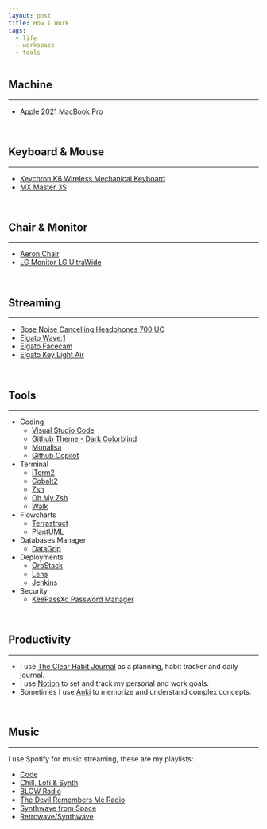 ```yaml
---
layout: post
title: How I Work
tags:
  - life
  - workspace
  - tools
---
```


## Machine
---
- [Apple 2021 MacBook Pro](https://www.amazon.es/Apple-MacBook-16-polegadas-Maxcessador-GPU-32%E2%80%91Core/dp/B09JRC9FBZ/ref=sr_1_1?crid=18KM4G75DLDW5&keywords=macbook+pro+m1+16+pulgadas+32gb&qid=1679769249&sprefix=%2Caps%2C89&sr=8-1)

<br>

## Keyboard & Mouse
---
- [Keychron K6 Wireless Mechanical Keyboard](https://www.keychron.com/products/keychron-k6-wireless-mechanical-keyboard)
- [MX Master 3S](https://www.logitech.com/es-es/products/mice/mx-master-3s.910-006559.html)

<br>

## Chair & Monitor
---
- [Aeron Chair](https://store.hermanmiller.com/office-chairs-aeron/aeron-chair/2195348.html?lang=en_CA)
- [LG Monitor LG UltraWide](https://www.lg.com/es/monitores/lg-34wn750-b)

<br>

## Streaming
---
- [Bose Noise Cancelling Headphones 700 UC](https://www.bose.com/p/bose-noise-cancelling-headphones-700-uc/NC700UC-HEADPHONEARN.html)
- [Elgato Wave:1](https://help.elgato.com/hc/en-us/articles/360044715492-Elgato-Wave-1-Product-Trailer-Video-)
- [Elgato Facecam](https://www.elgato.com/us/en/p/facecam)
- [Elgato Key Light Air](https://www.elgato.com/us/en/p/key-light-air)

<br>

## Tools
---

* Coding
  - [Visual Studio Code](https://code.visualstudio.com/)
  - [Github Theme - Dark Colorblind](https://marketplace.visualstudio.com/items?itemName=GitHub.github-vscode-theme)
  - [Monalisa](https://www.monolisa.dev/)
  - [Github Copilot](https://github.com/features/copilot)
* Terminal
  - [iTerm2](https://iterm2.com/)
  - [Cobalt2](https://github.com/wesbos/Cobalt2-iterm)
  - [Zsh](https://www.zsh.org/)
  - [Oh My Zsh](https://ohmyz.sh/)
  - [Walk](https://github.com/antonmedv/walk)
* Flowcharts
  - [Terrastruct](https://www.terrastruct.com/)
  - [PlantUML](https://github.com/plantuml/plantuml)
* Databases Manager
  - [DataGrip](https://www.jetbrains.com/datagrip/)
* Deployments
    - [OrbStack](https://orbstack.dev/)
    - [Lens](https://k8slens.dev/)
    - [Jenkins](https://www.jenkins.io/)
* Security
  - [KeePassXc Password Manager](https://keepassxc.org/)

<br>

## Productivity
---
* I use [The Clear Habit Journal](https://jamesclear.com/habit-journal) as a planning, habit tracker and daily journal.
* I use [Notion](https://www.notion.so/) to set and track my personal and work goals.
* Sometimes I use [Anki](https://apps.ankiweb.net/) to memorize and understand complex concepts.

<br>

## Music
---

I use Spotify for music streaming, these are my playlists:
* [Code](https://open.spotify.com/playlist/64wXWgmR88vs34UtF9b5DB?si=MqAvoiQLRnSH5mPmsKGUnA)
* [Chill, Lofi & Synth](https://open.spotify.com/playlist/4qMbc9yPvLm3Dt0cZ5JtKR?si=baed187896544f70)
* [BLOW Radio](https://open.spotify.com/playlist/37i9dQZF1E4qPb8puPcbpZ?si=9T5XyqJSRNmjHp97xaAQKA)
* [The Devil Remembers Me Radio](https://open.spotify.com/playlist/37i9dQZF1E8KhueUhX75me?si=L-QZDX2ISk675eKwy0IAkw)
* [Synthwave from Space](https://open.spotify.com/playlist/4sgUux9hmykyWYmVoe4W6p?si=kxzlcRntTz-oCF6w-I7FJA)
* [Retrowave/Synthwave](https://open.spotify.com/playlist/3ebHKSjHujS4Tyt2KKP97R?si=kwtLqUodQDOtXDEUglCq8A)
